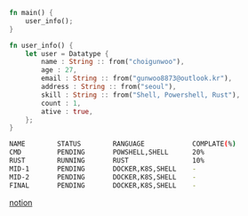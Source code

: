 ```rust
fn main() {
    user_info();
}

fn user_info() {
    let user = Datatype {
        name : String :: from("choigunwoo"),
        age : 27,
        email : String :: from("gunwoo8873@outlook.kr"),
        address : String :: from("seoul"),
        skill : String :: from("Shell, Powershell, Rust"),
        count : 1,
        ative : true,
    };
}
```
```bash
NAME        STATUS        RANGUAGE            COMPLATE(%)
CMD         PENDING       POWSHELL,SHELL      20%
RUST        RUNNING       RUST                10%
MID-1       PENDING       DOCKER,K8S,SHELL    -
MID-2       PENDING       DOCKER,K8S,SHELL    -
FINAL       PENDING       DOCKER,K8S,SHELL    -
```
[notion](https://gunwoo8873.notion.site/Home-815249bf872b4cabb900895ad0dd31ff?pvs=4)
<!--
**gunwoo8873/gunwoo8873** is a ✨ _special_ ✨ repository because its `README.md` (this file) appears on your GitHub profile.

Here are some ideas to get you started:

- 🔭 I’m currently working on ...
- 🌱 I’m currently learning ...
- 👯 I’m looking to collaborate on ...
- 🤔 I’m looking for help with ...
- 💬 Ask me about ...
- 📫 How to reach me: ...
- 😄 Pronouns: ...
- ⚡ Fun fact: ...
-->
